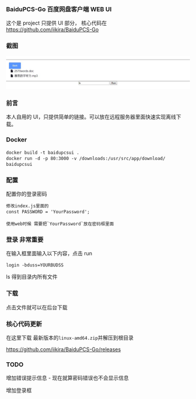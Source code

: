 ### BaiduPCS-Go 百度网盘客户端 WEB UI

这个是 project 只提供 UI 部分， 核心代码在 https://github.com/iikira/BaiduPCS-Go

### 截图

![image](docs/Capture.JPG)

### 前言

本人自用的 UI，只提供简单的链接。可以放在远程服务器里面快速实现离线下载。

### Docker

```
docker build -t baidupcsui .
docker run -d -p 80:3000 -v /downloads:/usr/src/app/download/ baidupcsui
```

### 配置

配置你的登录密码

```
修改index.js里面的
const PASSWORD = 'YourPassword';

使用web时候 需要把`YourPassword`放在密码框里面
```

### 登录 非常重要

在输入框里面输入以下内容，点击 run

```
login -bduss=YOURBUDSS
```

ls
得到目录内所有文件

### 下载

点击文件就可以在后台下载

### 核心代码更新

在这里下载 最新版本的`linux-amd64.zip`并解压到根目录

https://github.com/iikira/BaiduPCS-Go/releases

### TODO

增加错误提示信息 - 现在就算密码错误也不会显示信息

增加登录框
